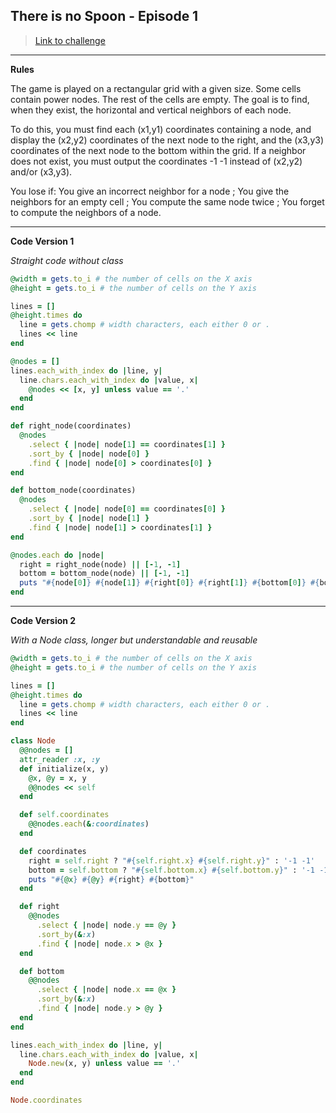 ## There is no Spoon - Episode 1

> [Link to challenge](https://www.codingame.com/ide/puzzle/there-is-no-spoon-episode-1)

---

**Rules**

The game is played on a rectangular grid with a given size. Some cells contain power nodes. The rest of the cells are empty. The goal is to find, when they exist, the horizontal and vertical neighbors of each node.

To do this, you must find each (x1,y1) coordinates containing a node, and display the (x2,y2) coordinates of the next node to the right, and the (x3,y3) coordinates of the next node to the bottom within the grid. If a neighbor does not exist, you must output the coordinates -1 -1 instead of (x2,y2) and/or (x3,y3).

You lose if: You give an incorrect neighbor for a node ; You give the neighbors for an empty cell ; You compute the same node twice ; You forget to compute the neighbors of a node.

---

**Code Version 1**

*Straight code without class*

```ruby
@width = gets.to_i # the number of cells on the X axis
@height = gets.to_i # the number of cells on the Y axis

lines = []
@height.times do
  line = gets.chomp # width characters, each either 0 or .
  lines << line
end

@nodes = []
lines.each_with_index do |line, y|
  line.chars.each_with_index do |value, x|
    @nodes << [x, y] unless value == '.'
  end
end

def right_node(coordinates)
  @nodes
    .select { |node| node[1] == coordinates[1] }
    .sort_by { |node| node[0] }
    .find { |node| node[0] > coordinates[0] }
end

def bottom_node(coordinates)
  @nodes
    .select { |node| node[0] == coordinates[0] }
    .sort_by { |node| node[1] }
    .find { |node| node[1] > coordinates[1] }
end

@nodes.each do |node|
  right = right_node(node) || [-1, -1]
  bottom = bottom_node(node) || [-1, -1]
  puts "#{node[0]} #{node[1]} #{right[0]} #{right[1]} #{bottom[0]} #{bottom[1]}"
end
```

---

**Code Version 2**

*With a Node class, longer but understandable and reusable*

```ruby
@width = gets.to_i # the number of cells on the X axis
@height = gets.to_i # the number of cells on the Y axis

lines = []
@height.times do
  line = gets.chomp # width characters, each either 0 or .
  lines << line
end

class Node
  @@nodes = []
  attr_reader :x, :y
  def initialize(x, y)
    @x, @y = x, y
    @@nodes << self
  end

  def self.coordinates
    @@nodes.each(&:coordinates)
  end

  def coordinates
    right = self.right ? "#{self.right.x} #{self.right.y}" : '-1 -1'
    bottom = self.bottom ? "#{self.bottom.x} #{self.bottom.y}" : '-1 -1'
    puts "#{@x} #{@y} #{right} #{bottom}"
  end

  def right
    @@nodes
      .select { |node| node.y == @y }
      .sort_by(&:x)
      .find { |node| node.x > @x }
  end

  def bottom
    @@nodes
      .select { |node| node.x == @x }
      .sort_by(&:x)
      .find { |node| node.y > @y }
  end
end

lines.each_with_index do |line, y|
  line.chars.each_with_index do |value, x|
    Node.new(x, y) unless value == '.'
  end
end

Node.coordinates

```
